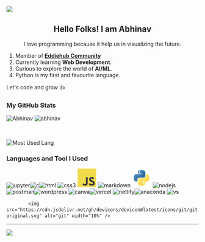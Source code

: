 <a href="https://linkfree.io/account/manage/profile" target="_blank"><img src="https://github.com/Abhinav11234/Abhinav/assets/85792055/3d46267f-ad46-40f0-8eab-b10d602a603b" /></a>

 <h2 align="center">Hello Folks! I am Abhinav</h2>
<p align="center"> I love programming because it help us in visualizing the future.</p>

1. Member of [**Eddiehub Community**](https://www.eddiehub.org/?r_done=1)
1. Currently learning **Web Development**.
1. Curious to explore the world of **Al/ML**.
1. Python is my first and favourite language.

  Let's code and grow :thumbsup:
   
### My GitHub Stats
<div>
<img width="49%" src="http://github-readme-streak-stats.herokuapp.com?user=AbhinavTheDev&card" alt="Abhinav" />
<img width="49%"  src="https://github-readme-stats.vercel.app/api?username=AbhinavTheDev&show_icons=true&locale=en" alt="abhinav" />
   
   &emsp;

<img align="center" width="49%" src="https://github-readme-stats.vercel.app/api/top-langs/?username=abhinavthedev&layout=compact" alt="Most Used Lang" />
</div>

### Languages and Tool I Used 
<div>
<img src="https://cdn.jsdelivr.net/gh/devicons/devicon@latest/icons/jupyter/jupyter-original-wordmark.svg" alt="jupyter" width="10%" height="10%" /><img src="https://cdn.jsdelivr.net/gh/devicons/devicon@latest/icons/c/c-original.svg" alt="c" width="10%" height="10%" /><img src="https://cdn.jsdelivr.net/gh/devicons/devicon@latest/icons/html5/html5-original.svg" alt="html" width="10%" height="10%" /> <img src="https://cdn.jsdelivr.net/gh/devicons/devicon@latest/icons/css3/css3-original.svg" alt="css3" width="10%" height="10%" /> <img src="https://raw.githubusercontent.com/devicons/devicon/master/icons/javascript/javascript-original.svg" alt="javascript" width="10%" height="10%"/> <img src="https://cdn.jsdelivr.net/gh/devicons/devicon@latest/icons/markdown/markdown-original.svg" alt="markdown" width="10%" height="10%"/> <img src="https://raw.githubusercontent.com/devicons/devicon/master/icons/python/python-original.svg" alt="python" width="10%" height="10%"/> <img src="https://cdn.jsdelivr.net/gh/devicons/devicon@latest/icons/nodejs/nodejs-original-wordmark.svg" alt="nodejs" width="10%" height="10%"/><img src="https://cdn.jsdelivr.net/gh/devicons/devicon@latest/icons/postman/postman-original.svg" alt="postman" width="10%" height="10%" /><img src="https://cdn.jsdelivr.net/gh/devicons/devicon@latest/icons/wordpress/wordpress-plain.svg" alt="wordpress" width="10%" height="10%"/> <img src="https://cdn.jsdelivr.net/gh/devicons/devicon@latest/icons/canva/canva-original.svg" alt="canva" width="10%" height="10%" /><img src="https://cdn.jsdelivr.net/gh/devicons/devicon@latest/icons/vercel/vercel-original.svg" alt="vercel" width="10%" height="10%" /> <img src="https://cdn.jsdelivr.net/gh/devicons/devicon@latest/icons/netlify/netlify-original.svg" alt="netlify" width="10%" height="10%"/><img src="https://cdn.jsdelivr.net/gh/devicons/devicon@latest/icons/anaconda/anaconda-original.svg" alt="anaconda" width="10%" height="10%" />  <img src="https://cdn.jsdelivr.net/gh/devicons/devicon@latest/icons/vscode/vscode-original-wordmark.svg" alt="vs" width="10%" height="10%" />
            
            <img src="https://cdn.jsdelivr.net/gh/devicons/devicon@latest/icons/git/git-original.svg" alt="git" width="10%" />
</div>

---

[![](https://visitcount.itsvg.in/api?id=abhinavthedev&label=Profile%20Visitors&icon=0&pretty=true)](https://visitcount.itsvg.in)
